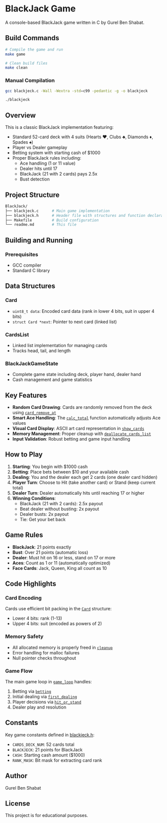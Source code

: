 # BlackJack Game

A console-based BlackJack game written in C by Gurel Ben Shabat.

## Build Commands

```bash
# Compile the game and run
make game

# Clean build files
make clean
```

### Manual Compilation

```bash
gcc blackjeck.c -Wall -Wextra -std=c99 -pedantic -g -o blackjeck
```

```bash
./blackjeck
```

## Overview

This is a classic BlackJack implementation featuring:

- Standard 52-card deck with 4 suits (Hearts ♥, Clubs ♣, Diamonds ♦, Spades ♠)
- Player vs Dealer gameplay
- Betting system with starting cash of $1000
- Proper BlackJack rules including:
  - Ace handling (1 or 11 value)
  - Dealer hits until 17
  - BlackJack (21 with 2 cards) pays 2.5x
  - Bust detection

## Project Structure

```bash
BlackJack/
├── blackjeck.c      # Main game implementation
├── blackjeck.h      # Header file with structures and function declarations
├── Makefile         # Build configuration
└── readme.md        # This file
```

## Building and Running

### Prerequisites

- GCC compiler
- Standard C library

## Data Structures

### Card

- `uint8_t data`: Encoded card data (rank in lower 4 bits, suit in upper 4 bits)
- `struct Card *next`: Pointer to next card (linked list)

### CardsList

- Linked list implementation for managing cards
- Tracks head, tail, and length

### BlackJackGameState

- Complete game state including deck, player hand, dealer hand
- Cash management and game statistics

## Key Features

- **Random Card Drawing**: Cards are randomly removed from the deck using [`card_remove_at`](blackjeck.c)
- **Smart Ace Handling**: The [`calc_total`](blackjeck.c) function automatically adjusts Ace values
- **Visual Card Display**: ASCII art card representation in [`show_cards`](blackjeck.c)
- **Memory Management**: Proper cleanup with [`deallocate_cards_list`](blackjeck.c)
- **Input Validation**: Robust betting and game input handling

## How to Play

1. **Starting**: You begin with $1000 cash
2. **Betting**: Place bets between $10 and your available cash
3. **Dealing**: You and the dealer each get 2 cards (one dealer card hidden)
4. **Player Turn**: Choose to Hit (take another card) or Stand (keep current total)
5. **Dealer Turn**: Dealer automatically hits until reaching 17 or higher
6. **Winning Conditions**:
   - BlackJack (21 with 2 cards): 2.5x payout
   - Beat dealer without busting: 2x payout
   - Dealer busts: 2x payout
   - Tie: Get your bet back

## Game Rules

- **BlackJack**: 21 points exactly
- **Bust**: Over 21 points (automatic loss)
- **Dealer**: Must hit on 16 or less, stand on 17 or more
- **Aces**: Count as 1 or 11 (automatically optimized)
- **Face Cards**: Jack, Queen, King all count as 10

## Code Highlights

### Card Encoding

Cards use efficient bit packing in the [`Card`](blackjeck.h) structure:

- Lower 4 bits: rank (1-13)
- Upper 4 bits: suit (encoded as powers of 2)

### Memory Safety

- All allocated memory is properly freed in [`cleanup`](blackjeck.c)
- Error handling for malloc failures
- Null pointer checks throughout

### Game Flow

The main game loop in [`game_loop`](blackjeck.c) handles:

1. Betting via [`betting`](blackjeck.c)
2. Initial dealing via [`first_dealing`](blackjeck.c)
3. Player decisions via [`hit_or_stand`](blackjeck.c)
4. Dealer play and resolution

## Constants

Key game constants defined in [blackjeck.h](blackjeck.h):

- `CARDS_DECK_NUM`: 52 cards total
- `BLACKJECK`: 21 points for BlackJack
- `CASH`: Starting cash amount ($1000)
- `RANK_MASK`: Bit mask for extracting card rank

## Author

Gurel Ben Shabat

## License

This project is for educational purposes.
